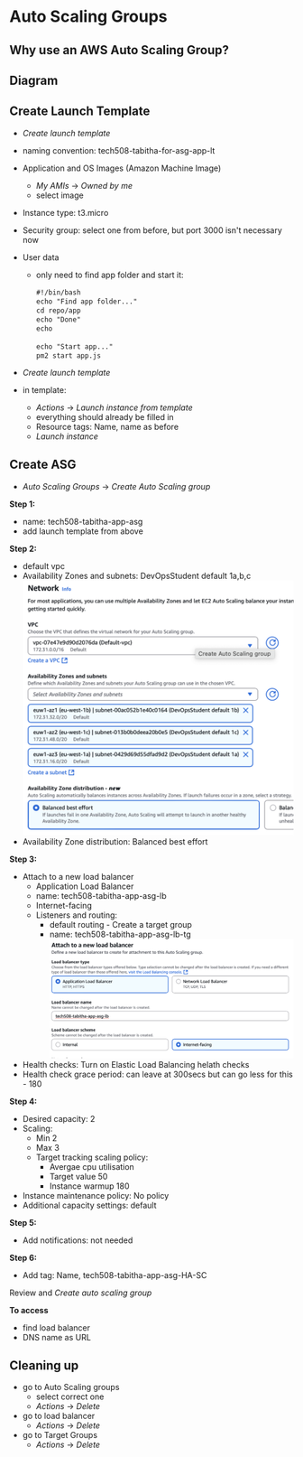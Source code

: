 # Auto Scaling Groups

## Why use an AWS Auto Scaling Group?


## Diagram


## Create Launch Template

- _Create launch template_
- naming convention: tech508-tabitha-for-asg-app-lt
- Application and OS Images (Amazon Machine Image) 
  - _My AMIs_ -> _Owned by me_
  - select image
- Instance type: t3.micro
- Security group: select one from before, but port 3000 isn't necessary now
- User data
  - only need to find app folder and start it:

        #!/bin/bash
        echo "Find app folder..."
        cd repo/app
        echo "Done"
        echo

        echo "Start app..."
        pm2 start app.js

- _Create launch template_

- in template:
  - _Actions_ -> _Launch instance from template_
  - everything should already be filled in
  - Resource tags: Name, name as before
  - _Launch instance_



## Create ASG

- _Auto Scaling Groups_ -> _Create Auto Scaling group_

**Step 1:**
- name: tech508-tabitha-app-asg
- add launch template from above

**Step 2:**
- default vpc
- Availability Zones and subnets: DevOpsStudent default 1a,b,c
  ![networks](networks.png)
- Availability Zone distribution: Balanced best effort

**Step 3:**
- Attach to a new load balancer
  - Application Load Balancer
  - name: tech508-tabitha-app-asg-lb
  - Internet-facing
  - Listeners and routing:
    - default routing - Create a target group
    - name: tech508-tabitha-app-asg-lb-tg
      ![loadbalancers](lb.png)
- Health checks: Turn on Elastic Load Balancing helath checks
- Health check grace period: can leave at 300secs but can go less for this - 180

**Step 4:**
- Desired capacity: 2
- Scaling:
  - Min 2
  - Max 3
  - Target tracking scaling policy:
    - Avergae cpu utilisation
    - Target value 50
    - Instance warmup 180
- Instance maintenance policy: No policy
- Additional capacity settings: default

**Step 5:**
- Add notifications: not needed

**Step 6:**
- Add tag: Name, tech508-tabitha-app-asg-HA-SC

Review and _Create auto scaling group_

**To access**
- find load balancer
- DNS name as URL


## Cleaning up 
- go to Auto Scaling groups
  - select correct one
  - _Actions_ -> _Delete_
- go to load balancer
  - _Actions_ -> _Delete_
- go to Target Groups
  - _Actions_ -> _Delete_

